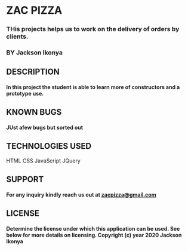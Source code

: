 # ZAC PIZZA
### THis projects helps us to work on the delivery of orders by clients.
### BY Jackson Ikonya
## DESCRIPTION
#### In this project the student is able to learn more of constructors and a prototype use.
## KNOWN BUGS
#### JUst afew bugs but sorted out
## TECHNOLOGIES USED
HTML
CSS
JavaScript
JQuery
## SUPPORT
#### For any inquiry kindly reach us out at zacpizza@gmail.com
## LICENSE
#### Determine the license under which this application can be used. See below for more details on licensing. Copyright (c) year 2020 Jackson Ikonya